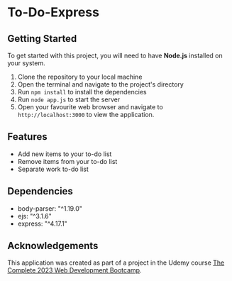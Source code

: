 # To-Do-Express
<h2>Getting Started</h2>

<p>To get started with this project, you will need to have <strong>Node.js</strong> installed on your system.</p>

<ol>
	<li>Clone the repository to your local machine</li>
	<li>Open the terminal and navigate to the project's directory</li>
	<li>Run <code>npm install</code> to install the dependencies</li>
	<li>Run <code>node app.js</code> to start the server</li>
	<li>Open your favourite web browser and navigate to <code>http://localhost:3000</code> to view the application.</li>
</ol>

<h2>Features</h2>

<ul>
	<li>Add new items to your to-do list</li>
	<li>Remove items from your to-do list</li>
	<li>Separate work to-do list</li>
</ul>

<h2>Dependencies</h2>

<ul>
	<li>body-parser: "^1.19.0"</li>
	<li>ejs: "^3.1.6"</li>
	<li>express: "^4.17.1"</li>
</ul>

<h2>Acknowledgements</h2>

<p>This application was created as part of a project in the Udemy course <a href="https://www.udemy.com/course/the-complete-web-development-bootcamp/">The Complete 2023 Web Development Bootcamp</a>.</p>
